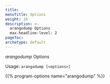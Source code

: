 ```yaml
---
title: 
menuTitle: Options
weight: 10
description: >-
  arangodump Options
  max-headline-level: 2
pageToc:
archetype: default
---
```

_arangodump_ Options

Usage: `arangodump [<options>]`

{{% program-options name="arangodump" %}}
